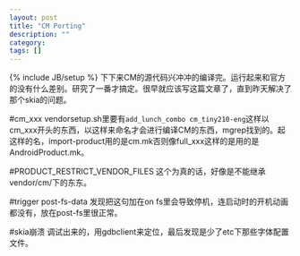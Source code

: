 ```yaml
---
layout: post
title: "CM Porting"
description: ""
category: 
tags: []
---
```

{% include JB/setup %}
下下来CM的源代码兴冲冲的编译完。运行起来和官方的没有什么差别。研究了一番才搞定。很早就应该写这篇文章了，直到昨天解决了那个skia的问题。

#cm_xxx
vendorsetup.sh里要有`add_lunch_combo cm_tiny210-eng`这样以cm_xxx开头的东西，以这样来命名才会进行编译CM的东西，mgrep找到的。起这样的名，import-product用的是cm.mk否则像full_xxx这样的是用的是AndroidProduct.mk。

#PRODUCT_RESTRICT_VENDOR_FILES
这个为真的话，好像是不能继承vendor/cm/下的东东。

#trigger post-fs-data
发现把这句加在on fs里会导致停机，连启动时的开机动画都没有，放在post-fs里很正常。

#skia崩溃
调试出来的，用gdbclient来定位，最后发现是少了etc下那些字体配置文件。

